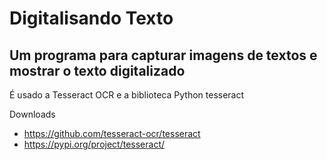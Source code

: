 # Digitalisando Texto

## Um programa para capturar imagens de textos e mostrar o texto digitalizado

É usado a Tesseract OCR e a biblioteca Python tesseract

Downloads
* https://github.com/tesseract-ocr/tesseract
* https://pypi.org/project/tesseract/
